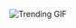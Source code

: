 ![Trending GIF](https://media4.giphy.com/media/v1.Y2lkPThiYjIxNzcyZzQ0NTQybTR4MDFlOXJlOHl0cG9wamlmMzdza3J2NmlpZXh2ems0bCZlcD12MV9naWZzX3NlYXJjaCZjdD1n/bGgsc5mWoryfgKBx1u/giphy.gif)
